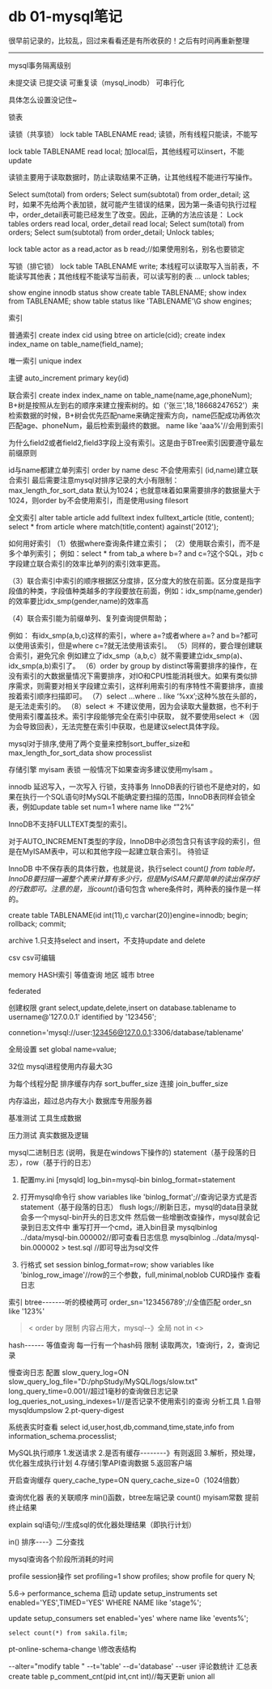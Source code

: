 # db 01-mysql笔记

很早前记录的，比较乱，回过来看看还是有所收获的！之后有时间再重新整理

-----------------------

mysql事务隔离级别

未提交读
已提交读
可重复读（mysql_inodb）
可串行化

具体怎么设置没记住~


锁表

读锁（共享锁）
lock table TABLENAME read;
读锁，所有线程只能读，不能写

lock table TABLENAME read local;
加local后，其他线程可以insert，不能update

读锁主要用于读取数据时，防止读取结果不正确，让其他线程不能进行写操作。

Select sum(total) from orders;
Select sum(subtotal) from order_detail;
这时，如果不先给两个表加锁，就可能产生错误的结果，因为第一条语句执行过程中，order_detail表可能已经发生了改变。因此，正确的方法应该是：
Lock tables orders read local, order_detail read local;
Select sum(total) from orders;
Select sum(subtotal) from order_detail;
Unlock tables;

lock table actor as a read,actor as b read;//如果使用别名，别名也要锁定


写锁（排它锁）
lock table TABLENAME write; 
本线程可以读取写入当前表，不能读写其他表；其他线程不能读写当前表，可以读写别的表
...
unlock tables;

show engine innodb status
show create table TABLENAME;
show index from TABLENAME;
show table status like 'TABLENAME'\G
show engines;


索引

普通索引
create index cid using btree on article(cid);
create index index_name on table_name(field_name);

唯一索引
unique index

主键
auto_increment primary key(id)

联合索引
create index index_name on table_name(name,age,phoneNum);
B+树是按照从左到右的顺序来建立搜索树的。如（'张三',18,'18668247652'）来检索数据的时候，B+树会优先匹配name来确定搜索方向，name匹配成功再依次匹配age、phoneNum，最后检索到最终的数据。
name like 'aaa%'//会用到索引

为什么field2或者field2,field3字段上没有索引。这是由于BTree索引因要遵守最左前缀原则

id与name都建立单列索引
order by name desc 不会使用索引
(id,name)建立联合索引
最后需要注意mysql对排序记录的大小有限制：max_length_for_sort_data 默认为1024；也就意味着如果需要排序的数据量大于1024，则order by不会使用索引，而是使用using filesort

全文索引
alter table article add fulltext index fulltext_article (title, content);
select * from article where match(title,content) against('2012');

如何用好索引
（1）依据where查询条件建立索引；
（2）使用联合索引，而不是多个单列索引；
例如：select * from tab_a where b=? and c=?这个SQL，对b c字段建立联合索引的效率比单列的索引效率更高。

（3）联合索引中索引的顺序根据区分度排，区分度大的放在前面。区分度是指字段值的种类，字段值种类越多的字段要放在前面，例如：idx_smp(name,gender)的效率要比idx_smp(gender,name)的效率高

（4）联合索引能为前缀单列、复列查询提供帮助；

例如：
有idx_smp(a,b,c)这样的索引，where a=?或者where a=? and b=?都可以使用该索引，但是where c=?就无法使用该索引。
（5）同样的，要合理创建联合索引，避免冗余
例如建立了idx_smp（a,b,c）就不需要建立idx_smp(a)、idx_smp(a,b)索引了。
（6）order by group by distinct等需要排序的操作，在没有索引的大数据量情况下需要排序，对IO和CPU性能消耗很大。如果有类似排序需求，则需要对相关字段建立索引，这样利用索引的有序特性不需要排序，直接按着索引顺序扫描即可。
（7）select …where .. like ‘%xx’;这种%放在头部的，是无法走索引的。
（8）select ＊ 不建议使用，因为会读取大量数据，也不利于使用索引覆盖技术。索引字段能够完全在索引中获取， 就不要使用select ＊（因为会导致回表），无法完整在索引中获取，也是建议select具体字段。


mysql对于排序,使用了两个变量来控制sort_buffer_size和  max_length_for_sort_data
show processlist

存储引擎
myisam
表锁
一般情况下如果查询多建议使用myIsam 。

innodb
延迟写入，一次写入
行锁，支持事务
InnoDB表的行锁也不是绝对的，如果在执行一个SQL语句时MySQL不能确定要扫描的范围，InnoDB表同样会锁全表，例如update table set num=1 where name like “"2%”

InnoDB不支持FULLTEXT类型的索引。

对于AUTO_INCREMENT类型的字段，InnoDB中必须包含只有该字段的索引，但是在MyISAM表中，可以和其他字段一起建立联合索引。
待验证

InnoDB 中不保存表的具体行数，也就是说，执行select count(*) from table时，InnoDB要扫描一遍整个表来计算有多少行，但是MyISAM只要简单的读出保存好的行数即可。注意的是，当count(*)语句包含 where条件时，两种表的操作是一样的。


create table TABLENAME(id int(11),c varchar(20))engine=innodb; 
begin;
rollback;
commit;

archive
1.只支持select and insert，不支持update and delete

csv
csv可编辑

memory
HASH索引 等值查询 地区 城市
btree

federated


创建权限
grant select,update,delete,insert on database.tablename to username@'127.0.0.1' identified by '123456';

connetion='mysql://user:123456@127.0.0.1:3306/database/tablename'

全局设置
set global name=value;

32位
mysql进程使用内存最大3G

为每个线程分配
排序缓存内存
sort_buffer_size
连接
join_buffer_size

内存溢出，超过总内存大小
数据库专用服务器

基准测试
工具生成数据

压力测试
真实数据及逻辑


mysql二进制日志
(说明，我是在windows下操作的)
statement（基于段落的日志），row（基于行的日志）

1. 配置my.ini
[mysqld]
log_bin=mysql-bin
binlog_format=statement

2. 打开mysql命令行
show variables like 'binlog_format';//查询记录方式是否statement（基于段落的日志）
flush logs;//刷新日志，mysql的data目录就会多一个mysql-bin开头的日志文件
然后做一些增删改查操作，mysql就会记录到日志文件中
重写打开一个cmd，进入bin目录
mysqlbinlog ../data/mysql-bin.000002//即可查看日志信息
mysqlbinlog ../data/mysql-bin.000002 > test.sql //即可导出为sql文件

3. 行格式
set session binlog_format=row;
show variables like 'binlog_row_image'//row的三个参数，full,minimal,noblob
CURD操作
查看日志

索引
btree-------听的模棱两可
order_sn='123456789';//全值匹配
order_sn like '123%'
> < 
order by
限制
内容占用大，mysql--》全局
not in <>

hash------
等值查询
每一行有一个hash码
限制
读取两次，1查询行，2，查询记录


慢查询日志
配置
slow_query_log=ON
slow_query_log_file="D:/phpStudy/MySQL/logs/slow.txt"
long_query_time=0.001//超过1毫秒的查询做日志记录
log_queries_not_using_indexes=1//是否记录不使用索引的查询
分析工具
1.自带mysqldumpslow
2.pt-query-digest

系统表实时查看
select id,user,host,db,command,time,state,info from information_schema.processlist;


MySQL执行顺序
1.发送请求
2.是否有缓存--------》有则返回
3.解析，预处理，优化器生成执行计划
4.存储引擎API查询数据
5.返回客户端

开启查询缓存
query_cache_type=ON 
query_cache_size=0（1024倍数）


查询优化器
表的关联顺序
min()函数，btree左端记录
count() myisam常数
提前终止结果

explain sql语句;//生成sql的优化器处理结果（即执行计划）

in()
排序----》二分查找

mysql查询各个阶段所消耗的时间

profile
session操作
set profiling=1
show profiles;
show profile for query N;

5.6->
performance_schema
启动
update setup_instruments set enabled='YES',TIMED='YES' WHERE NAME like 'stage%';

update setup_consumers set enabled='yes' where name like 'events%';

`select count(*) from sakila.film;`

pt-online-schema-change \修改表结构

--alter="modify table " --t='table' --d='database' --user
评论数统计
汇总表
create table p_comment_cnt(pid int,cnt int)//每天更新
union all











